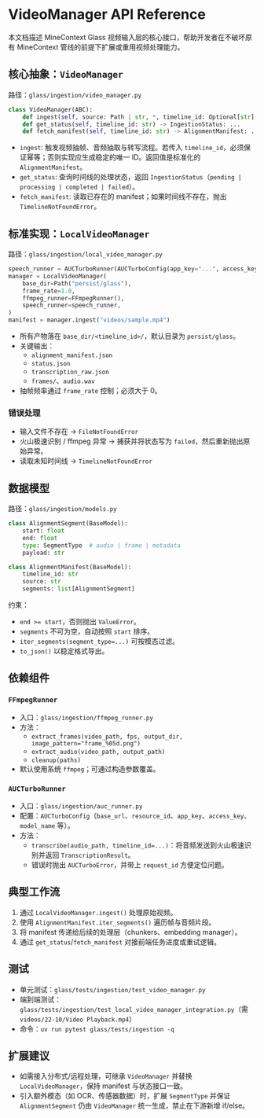 # VideoManager API Reference

本文档描述 MineContext Glass 视频输入层的核心接口，帮助开发者在不破坏原有 MineContext 管线的前提下扩展或重用视频处理能力。

## 核心抽象：`VideoManager`

路径：`glass/ingestion/video_manager.py`

```python
class VideoManager(ABC):
    def ingest(self, source: Path | str, *, timeline_id: Optional[str] = None) -> AlignmentManifest: ...
    def get_status(self, timeline_id: str) -> IngestionStatus: ...
    def fetch_manifest(self, timeline_id: str) -> AlignmentManifest: ...
```

- `ingest`: 触发视频抽帧、音频抽取与转写流程。若传入 `timeline_id`，必须保证幂等；否则实现应生成稳定的唯一 ID。返回值是标准化的 `AlignmentManifest`。
- `get_status`: 查询时间线的处理状态，返回 `IngestionStatus`（`pending | processing | completed | failed`）。
- `fetch_manifest`: 读取已存在的 manifest；如果时间线不存在，抛出 `TimelineNotFoundError`。

## 标准实现：`LocalVideoManager`

路径：`glass/ingestion/local_video_manager.py`

```python
speech_runner = AUCTurboRunner(AUCTurboConfig(app_key="...", access_key="..."))
manager = LocalVideoManager(
    base_dir=Path("persist/glass"),
    frame_rate=1.0,
    ffmpeg_runner=FFmpegRunner(),
    speech_runner=speech_runner,
)
manifest = manager.ingest("videos/sample.mp4")
```

- 所有产物落在 `base_dir/<timeline_id>/`，默认目录为 `persist/glass`。
- 关键输出：
  - `alignment_manifest.json`
  - `status.json`
  - `transcription_raw.json`
  - `frames/`、`audio.wav`
- 抽帧频率通过 `frame_rate` 控制；必须大于 0。

### 错误处理
- 输入文件不存在 → `FileNotFoundError`
- 火山极速识别 / ffmpeg 异常 → 捕获并将状态写为 `failed`，然后重新抛出原始异常。
- 读取未知时间线 → `TimelineNotFoundError`

## 数据模型

路径：`glass/ingestion/models.py`

```python
class AlignmentSegment(BaseModel):
    start: float
    end: float
    type: SegmentType  # audio | frame | metadata
    payload: str
```

```python
class AlignmentManifest(BaseModel):
    timeline_id: str
    source: str
    segments: list[AlignmentSegment]
```

约束：
- `end >= start`，否则抛出 `ValueError`。
- `segments` 不可为空，自动按照 `start` 排序。
- `iter_segments(segment_type=...)` 可按模态过滤。
- `to_json()` 以稳定格式导出。

## 依赖组件

### `FFmpegRunner`
- 入口：`glass/ingestion/ffmpeg_runner.py`
- 方法：
  - `extract_frames(video_path, fps, output_dir, image_pattern="frame_%05d.png")`
  - `extract_audio(video_path, output_path)`
  - `cleanup(paths)`
- 默认使用系统 `ffmpeg`；可通过构造参数覆盖。

### `AUCTurboRunner`
- 入口：`glass/ingestion/auc_runner.py`
- 配置：`AUCTurboConfig`（`base_url`、`resource_id`、`app_key`、`access_key`、`model_name` 等）。
- 方法：
  - `transcribe(audio_path, timeline_id=...)`：将音频发送到火山极速识别并返回 `TranscriptionResult`。
  - 错误时抛出 `AUCTurboError`，并带上 `request_id` 方便定位问题。

## 典型工作流
1. 通过 `LocalVideoManager.ingest()` 处理原始视频。
2. 使用 `AlignmentManifest.iter_segments()` 遍历帧与音频片段。
3. 将 manifest 传递给后续的处理层（chunkers、embedding manager）。
4. 通过 `get_status`/`fetch_manifest` 对接前端任务进度或重试逻辑。

## 测试
- 单元测试：`glass/tests/ingestion/test_video_manager.py`
- 端到端测试：`glass/tests/ingestion/test_local_video_manager_integration.py`（需 `videos/22-10/Video Playback.mp4`）
- 命令：`uv run pytest glass/tests/ingestion -q`

## 扩展建议
- 如需接入分布式/远程处理，可继承 `VideoManager` 并替换 `LocalVideoManager`，保持 manifest 与状态接口一致。
- 引入额外模态（如 OCR、传感器数据）时，扩展 `SegmentType` 并保证 `AlignmentSegment` 仍由 `VideoManager` 统一生成，禁止在下游新增 if/else。
